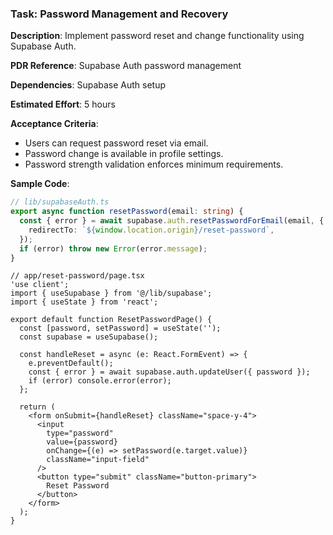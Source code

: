 ### Task: Password Management and Recovery

**Description**: Implement password reset and change functionality using Supabase Auth.

**PDR Reference**: Supabase Auth password management

**Dependencies**: Supabase Auth setup

**Estimated Effort**: 5 hours

**Acceptance Criteria**:

- Users can request password reset via email.
- Password change is available in profile settings.
- Password strength validation enforces minimum requirements.

**Sample Code**:

```ts
// lib/supabaseAuth.ts
export async function resetPassword(email: string) {
  const { error } = await supabase.auth.resetPasswordForEmail(email, {
    redirectTo: `${window.location.origin}/reset-password`,
  });
  if (error) throw new Error(error.message);
}
```

```tsx
// app/reset-password/page.tsx
'use client';
import { useSupabase } from '@/lib/supabase';
import { useState } from 'react';

export default function ResetPasswordPage() {
  const [password, setPassword] = useState('');
  const supabase = useSupabase();

  const handleReset = async (e: React.FormEvent) => {
    e.preventDefault();
    const { error } = await supabase.auth.updateUser({ password });
    if (error) console.error(error);
  };

  return (
    <form onSubmit={handleReset} className="space-y-4">
      <input
        type="password"
        value={password}
        onChange={(e) => setPassword(e.target.value)}
        className="input-field"
      />
      <button type="submit" className="button-primary">
        Reset Password
      </button>
    </form>
  );
}
```
